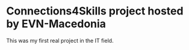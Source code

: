 # Connections4Skills project hosted by EVN-Macedonia

This was my first real project in the IT field.
